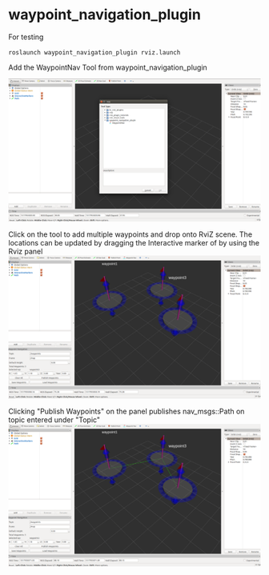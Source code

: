 # waypoint_navigation_plugin

For testing
```
roslaunch waypoint_navigation_plugin rviz.launch
```

Add the WaypointNav Tool from waypoint_navigation_plugin

![WP1](doc/wp_doc_001.png "WP1")

Click on the tool to add multiple waypoints and drop onto RviZ scene. The locations can be updated by dragging the Interactive marker of by using the Rviz panel
![WP2](doc/wp_doc_002.png "WP2")

Clicking "Publish Waypoints" on the panel publishes nav_msgs::Path on topic entered under "Topic"
![WP3](doc/wp_doc_003.png "WP3")